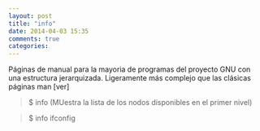 ```yaml
---
layout: post
title: "info"
date: 2014-04-03 15:35
comments: true
categories: 
---
```

Páginas de manual para la mayoria de programas del proyecto GNU con una estructura jerarquizada. Ligeramente más complejo que las clásicas páginas man  [ver]

>$ info (MUestra la lista de los nodos disponibles en el primer nivel)

>$ info ifconfig

